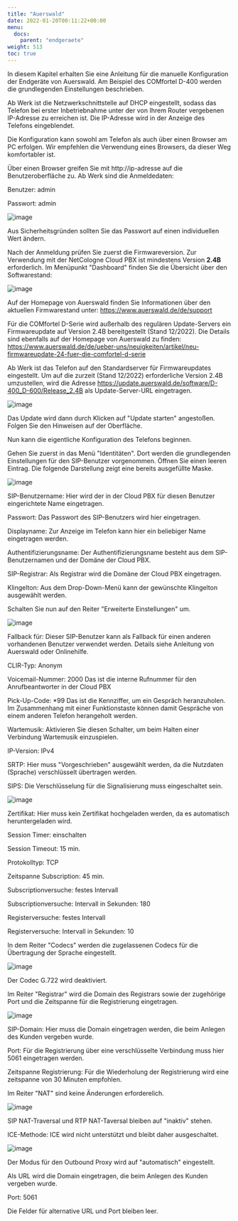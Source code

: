 ```yaml
---
title: "Auerswald"
date: 2022-01-20T00:11:22+00:00
menu:
  docs:
    parent: "endgeraete"
weight: 513
toc: true
---
```


In diesem Kapitel erhalten Sie eine Anleitung für die manuelle Konfiguration der Endgeräte von Auerswald. Am Beispiel des COMfortel D-400 werden die grundlegenden Einstellungen beschrieben.

Ab Werk ist die Netzwerkschnittstelle auf DHCP eingestellt, sodass das Telefon bei erster Inbetriebnahme unter der von Ihrem Router vergebenen IP-Adresse zu erreichen ist. Die IP-Adresse wird in der Anzeige des Telefons eingeblendet.

Die Konfiguration kann sowohl am Telefon als auch über einen Browser am PC erfolgen. Wir empfehlen die Verwendung eines Browsers, da dieser Weg komfortabler ist.

Über einen Browser greifen Sie mit http://ip-adresse auf die Benutzeroberfläche zu. Ab Werk sind die Anmeldedaten:

Benutzer: admin

Passwort: admin

![image](https://user-images.githubusercontent.com/99875470/207878135-e5b75b49-dd9d-4433-8b58-fc2f25334cc5.png)

Aus Sicherheitsgründen sollten Sie das Passwort auf einen individuellen Wert ändern.

Nach der Anmeldung prüfen Sie zuerst die Firmwareversion. Zur Verwendung mit der NetCologne Cloud PBX ist mindestens Version **2.4B** erforderlich. Im Menüpunkt "Dashboard" finden Sie die Übersicht über den Softwarestand:

![image](https://user-images.githubusercontent.com/99875470/208611905-9291e44c-8db3-4d33-b9f7-37fd76258bc9.png)

Auf der Homepage von Auerswald finden Sie Informationen über den aktuellen Firmwarestand unter: https://www.auerswald.de/de/support

Für die COMfortel D-Serie wird außerhalb des regulären Update-Servers ein Firmwareupdate auf Version 2.4B bereitgestellt (Stand 12/2022). Die Details sind ebenfalls auf der Homepage von Auerswald zu finden: https://www.auerswald.de/de/ueber-uns/neuigkeiten/artikel/neu-firmwareupdate-24-fuer-die-comfortel-d-serie

Ab Werk ist das Telefon auf den Standardserver für Firmwareupdates eingestellt. Um auf die zurzeit (Stand 12/2022) erforderliche Version 2.4B umzustellen, wird die Adresse https://update.auerswald.de/software/D-400_D-600/Release_2.4B als Update-Server-URL eingetragen.

![image](https://user-images.githubusercontent.com/99875470/208618099-564dcb09-2881-4f60-86fc-f148dfa7af20.png)

Das Update wird dann durch Klicken auf "Update starten" angestoßen. Folgen Sie den Hinweisen auf der Oberfläche.

Nun kann die eigentliche Konfiguration des Telefons beginnen.

Gehen Sie zuerst in das Menü "Identitäten". Dort werden die grundlegenden Einstellungen für den SIP-Benutzer vorgenommen. Öffnen Sie einen leeren Eintrag. Die folgende Darstellung zeigt eine bereits ausgefüllte Maske.

![image](https://user-images.githubusercontent.com/99875470/207901188-187f7b32-d5f5-4069-b142-9def68cdc51c.png)

SIP-Benutzername: Hier wird der in der Cloud PBX für diesen Benutzer eingerichtete Name eingetragen.

Passwort: Das Passwort des SIP-Benutzers wird hier eingetragen.

Displayname: Zur Anzeige im Telefon kann hier ein beliebiger Name eingetragen werden.

Authentifizierungsname: Der Authentifizierungsname besteht aus dem SIP-Benutzernamen und der Domäne der Cloud PBX.

SIP-Registrar: Als Registrar wird die Domäne der Cloud PBX eingetragen.

Klingelton: Aus dem Drop-Down-Menü kann der gewünschte Klingelton ausgewählt werden.

Schalten Sie nun auf den Reiter "Erweiterte Einstellungen" um.

![image](https://user-images.githubusercontent.com/99875470/207905502-3b9e4840-84c8-402d-98e9-584a11874e0a.png)

Fallback für: Dieser SIP-Benutzer kann als Fallback für einen anderen vorhandenen Benutzer verwendet werden. Details siehe Anleitung von Auerswald oder Onlinehilfe.

CLIR-Typ: Anonym

Voicemail-Nummer: 2000 Das ist die interne Rufnummer für den Anrufbeantworter in der Cloud PBX

Pick-Up-Code: \*99 Das ist die Kennziffer, um ein Gespräch heranzuholen. Im Zusammenhang mit einer Funktionstaste können damit Gespräche von einem anderen Telefon herangeholt werden.

Wartemusik: Aktivieren Sie diesen Schalter, um beim Halten einer Verbindung Wartemusik einzuspielen.

IP-Version: IPv4

SRTP: Hier muss "Vorgeschrieben" ausgewählt werden, da die Nutzdaten (Sprache) verschlüsselt übertragen werden.

SIPS: Die Verschlüsselung für die Signalisierung muss eingeschaltet sein.

![image](https://user-images.githubusercontent.com/99875470/207912604-adedf2a8-03e1-4042-a54a-7793ca95956d.png)

Zertifikat: Hier muss kein Zertifikat hochgeladen werden, da es automatisch heruntergeladen wird.

Session Timer: einschalten

Session Timeout: 15 min.

Protokolltyp: TCP

Zeitspanne Subscription: 45 min.

Subscriptionversuche: festes Intervall

Subscriptionversuche: Intervall in Sekunden: 180

Registerversuche: festes Intervall

Registerversuche: Intervall in Sekunden: 10

In dem Reiter "Codecs" werden die zugelassenen Codecs für die Übertragung der Sprache eingestellt.

![image](https://user-images.githubusercontent.com/99875470/208454052-5b221f93-947b-4b10-ae28-97c3d700a91a.png)

Der Codec G.722 wird deaktiviert.

Im Reiter "Registrar" wird die Domain des Registrars sowie der zugehörige Port und die Zeitspanne für die Registrierung eingetragen.

![image](https://user-images.githubusercontent.com/99875470/208465107-dacca2f0-012d-4530-86a7-f525e81c53a6.png)

SIP-Domain: Hier muss die Domain eingetragen werden, die beim Anlegen des Kunden vergeben wurde.

Port: Für die Registrierung über eine verschlüsselte Verbindung muss hier 5061 eingetragen werden.

Zeitspanne Registrierung: Für die Wiederholung der Registrierung wird eine zeitspanne von 30 Minuten empfohlen.

Im Reiter "NAT" sind keine Änderungen erforderelich.

![image](https://user-images.githubusercontent.com/99875470/208473318-c13edbc3-0c80-4e77-aa5a-1a8d02e75d2e.png)

SIP NAT-Traversal und RTP NAT-Taversal bleiben auf "inaktiv" stehen.

ICE-Methode: ICE wird nicht unterstützt und bleibt daher ausgeschaltet.

![image](https://user-images.githubusercontent.com/99875470/208474204-273ca5e8-0899-4ad0-84d3-dd9a37985583.png)

Der Modus für den Outbound Proxy wird auf "automatisch" eingestellt.

Als URL wird die Domain eingetragen, die beim Anlegen des Kunden vergeben wurde.

Port: 5061

Die Felder für alternative URL und Port bleiben leer.

